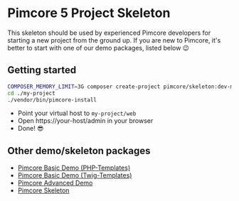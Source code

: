 # Pimcore 5 Project Skeleton 

This skeleton should be used by experienced Pimcore developers for starting a new project from the ground up. 
If you are new to Pimcore, it's better to start with one of our demo packages, listed below 😉

## Getting started 
```bash
COMPOSER_MEMORY_LIMIT=3G composer create-project pimcore/skeleton:dev-master my-project
cd ./my-project
./vendor/bin/pimcore-install
```

- Point your virtual host to `my-project/web` 
- Open https://your-host/admin in your browser
- Done! 😎


## Other demo/skeleton packages
- [Pimcore Basic Demo (PHP-Templates)](https://github.com/pimcore/demo-basic)
- [Pimcore Basic Demo (Twig-Templates)](https://github.com/pimcore/demo-basic-twig)
- [Pimcore Advanced Demo](https://github.com/pimcore/demo-advanced) 
- [Pimcore Skeleton](https://github.com/pimcore/skeleton)